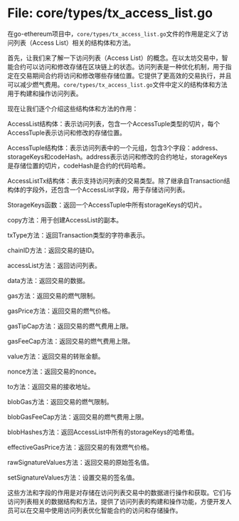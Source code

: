 # File: core/types/tx_access_list.go

在go-ethereum项目中，`core/types/tx_access_list.go`文件的作用是定义了访问列表（Access List）相关的结构体和方法。

首先，让我们来了解一下访问列表（Access List）的概念。在以太坊交易中，智能合约可以访问和修改存储在区块链上的状态。访问列表是一种优化机制，用于指定在交易期间合约将访问和修改哪些存储位置。它提供了更高效的交易执行，并且可以减少燃气费用。`core/types/tx_access_list.go`文件中定义的结构体和方法用于构建和操作访问列表。

现在让我们逐个介绍这些结构体和方法的作用：

AccessList结构体：表示访问列表，包含一个AccessTuple类型的切片，每个AccessTuple表示访问和修改的存储位置。

AccessTuple结构体：表示访问列表中的一个元组，包含3个字段：address、storageKeys和codeHash。address表示访问和修改的合约地址，storageKeys是存储位置的切片，codeHash是合约的代码哈希。

AccessListTx结构体：表示支持访问列表的交易类型。除了继承自Transaction结构体的字段外，还包含一个AccessList字段，用于存储访问列表。

StorageKeys函数：返回一个AccessTuple中所有storageKeys的切片。

copy方法：用于创建AccessList的副本。

txType方法：返回Transaction类型的字符串表示。

chainID方法：返回交易的链ID。

accessList方法：返回访问列表。

data方法：返回交易的数据。

gas方法：返回交易的燃气限制。

gasPrice方法：返回交易的燃气价格。

gasTipCap方法：返回交易的燃气费用上限。

gasFeeCap方法：返回交易的燃气费用上限。

value方法：返回交易的转账金额。

nonce方法：返回交易的nonce。

to方法：返回交易的接收地址。

blobGas方法：返回交易的燃气限制。

blobGasFeeCap方法：返回交易的燃气费用上限。

blobHashes方法：返回AccessList中所有的storageKeys的哈希值。

effectiveGasPrice方法：返回交易的有效燃气价格。

rawSignatureValues方法：返回交易的原始签名值。

setSignatureValues方法：设置交易的签名值。

这些方法和字段的作用是对存储在访问列表交易中的数据进行操作和获取。它们与访问列表相关的数据结构和方法，提供了访问列表的构建和操作功能，方便开发人员可以在交易中使用访问列表优化智能合约的访问和存储操作。

